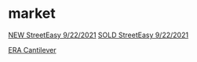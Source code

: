# market

[NEW StreetEasy 9/22/2021](https://streeteasy.com/nyc/hotsheets/sale/2021-09-22)
[SOLD StreetEasy 9/22/2021](https://streeteasy.com/nyc/hotsheets/recorded_sale/2021-09-22)


[ERA Cantilever](https://www.core77.com/posts/110081/)

